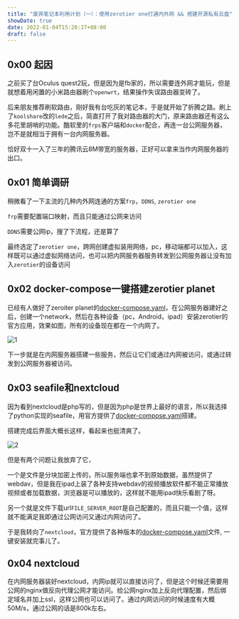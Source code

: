 ```yaml
---
title: "废弃笔记本利用计划（一）：使用zerotier one打通内外网 && 搭建开源私有云盘"
showDate: true
date: 2022-01-04T15:20:27+08:00
draft: false
---
```


## 0x00 起因

之前买了台Oculus quest2玩，但是因为是fb家的，所以需要连外网才能玩，但是就想着用闲置的小米路由器刷个`openwrt`，结果操作失误路由器变砖了。

后来朋友推荐刷软路由，刚好我有台吃灰的笔记本，于是就开始了折腾之路。刷上了`koolshare`改的`lede`之后，简直打开了我对路由器的大门，原来路由器还有这么多花里胡哨的功能。酷软里的`frps`客户端和`docker`配合，再连一台公网服务器，岂不是就相当于拥有一台内网服务器。

恰好双十一入了三年的腾讯云8M带宽的服务器，正好可以拿来当作内网服务器的出口。

## 0x01 简单调研

稍微看了一下主流的几种内外网连通的方案`frp`，`DDNS`, `zerotier one`

`frp`需要配置端口映射，而且只能通过公网来访问

`DDNS`需要公网ip，搜了下流程，还是算了

最终选定了`zerotier one`，跨网创建虚拟装用网络，pc，移动端都可以加入，这样既可以通过虚拟网络访问，也可以把内网服务器服务转发到公网服务器让没有加入`zerotier`的设备访问

## 0x02 docker-compose一键搭建zerotier planet

已经有人做好了zeroiter planet的[docker-compose.yaml](https://gitee.com/Jonnyan404/zerotier-planet)，在公网服务器建好之后，创建一个network，然后在各种设备（pc，Android，ipad）安装zerotier的官方应用，效果如图，所有的设备现在都在一个内网了。

![1](./1.png)

下一步就是在内网服务器搭建一些服务，然后让它们或通过内网被访问，或通过转发到公网服务器被访问。

## 0x03 seafile和nextcloud

因为看到nextcloud是php写的，但是因为php是世界上最好的语言，所以我选择了python实现的seafile，用官方提供了[docker-compose.yaml](https://docs.seafile.com/d/cb1d3f97106847abbf31/files/?p=/docker/docker-compose.yml)搭建。

搭建完成后界面大概长这样，看起来也挺清爽了。

![2](2.png)

但是有两个问题让我放弃了它，

一个是文件是分块加密上传的，所以服务端也拿不到原始数据，虽然提供了webdav，但是我在ipad上装了各种支持webdav的视频播放软件都不能正常播放视频或者加载数据，浏览器是可以播放的，这样就不能用ipad快乐看剧了呀。

另一个就是文件下载url`FILE_SERVER_ROOT`是自己配置的，而且只能一个值，这样就不能满足我即通过公网访问又通过内网访问了。

于是我转向了`nextcloud`，官方提供了各种版本的[docker-compose.yaml](https://github.com/nextcloud/docker/tree/master/.examples/docker-compose/)文件, 一键安装就完事儿了。

## 0x04 nextcloud

在内网服务器装好nextcloud，内网ip就可以直接访问了，但是这个时候还需要用公网的nginx做反向代理公网才能访问。给公网nginx加上反向代理配置，然后绑定域名并加上ssl，这样公网也可以访问了。通过内网访问的时候速度有大概50M/s，通过公网的话是800k左右。